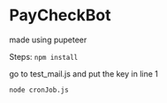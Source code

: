 # PayCheckBot
made using pupeteer


Steps:
```npm install```

go to test_mail.js and put the key in line 1

```node cronJob.js```
